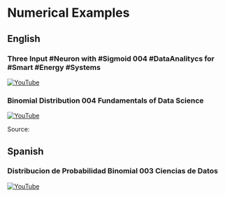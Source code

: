 # Numerical Examples

## English

### Three Input #Neuron with #Sigmoid 004 #DataAnalitycs for #Smart #Energy #Systems

[![YouTube](http://i.ytimg.com/vi/ck2x8hFEoHY/hqdefault.jpg)](https://www.youtube.com/watch?v=ck2x8hFEoHY)


### Binomial Distribution 004 Fundamentals of Data Science

[![YouTube](http://i.ytimg.com/vi/Mcd1QSkSQN8/hqdefault.jpg)](https://www.youtube.com/watch?v=Mcd1QSkSQN8)



Source: 

## Spanish

### Distribucion de Probabilidad Binomial 003 Ciencias de Datos

[![YouTube](http://i.ytimg.com/vi/Mf3qyXkgd8k/hqdefault.jpg)](https://www.youtube.com/watch?v=Mf3qyXkgd8k)
